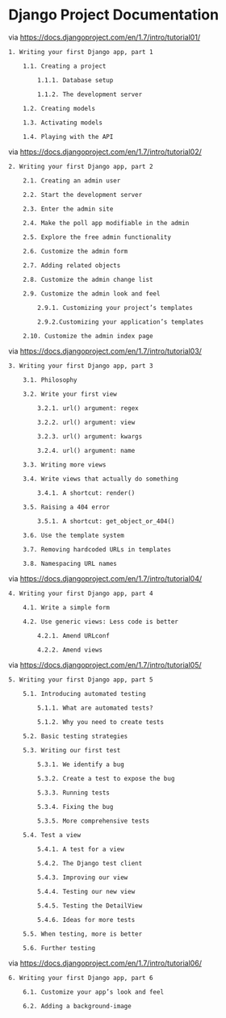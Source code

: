 Django Project Documentation
========

via https://docs.djangoproject.com/en/1.7/intro/tutorial01/

    1. Writing your first Django app, part 1
    
        1.1. Creating a project
        
            1.1.1. Database setup
            
            1.1.2. The development server
            
        1.2. Creating models
        
        1.3. Activating models
        
        1.4. Playing with the API
        
via https://docs.djangoproject.com/en/1.7/intro/tutorial02/

    2. Writing your first Django app, part 2
    
        2.1. Creating an admin user
        
        2.2. Start the development server
        
        2.3. Enter the admin site
        
        2.4. Make the poll app modifiable in the admin
        
        2.5. Explore the free admin functionality
        
        2.6. Customize the admin form
        
        2.7. Adding related objects
        
        2.8. Customize the admin change list
        
        2.9. Customize the admin look and feel
        
            2.9.1. Customizing your project’s templates
            
            2.9.2.Customizing your application’s templates
            
        2.10. Customize the admin index page
        
via https://docs.djangoproject.com/en/1.7/intro/tutorial03/

    3. Writing your first Django app, part 3
    
        3.1. Philosophy
        
        3.2. Write your first view
        
            3.2.1. url() argument: regex
            
            3.2.2. url() argument: view
            
            3.2.3. url() argument: kwargs
            
            3.2.4. url() argument: name
            
        3.3. Writing more views
        
        3.4. Write views that actually do something
        
            3.4.1. A shortcut: render()
            
        3.5. Raising a 404 error
        
            3.5.1. A shortcut: get_object_or_404()
            
        3.6. Use the template system
        
        3.7. Removing hardcoded URLs in templates
                
        3.8. Namespacing URL names
        
via https://docs.djangoproject.com/en/1.7/intro/tutorial04/

    4. Writing your first Django app, part 4
    
        4.1. Write a simple form
        
        4.2. Use generic views: Less code is better
        
            4.2.1. Amend URLconf
            
            4.2.2. Amend views
            
via https://docs.djangoproject.com/en/1.7/intro/tutorial05/

    5. Writing your first Django app, part 5
    
        5.1. Introducing automated testing
        
            5.1.1. What are automated tests?
            
            5.1.2. Why you need to create tests
            
        5.2. Basic testing strategies
        
        5.3. Writing our first test
        
            5.3.1. We identify a bug
            
            5.3.2. Create a test to expose the bug
            
            5.3.3. Running tests
            
            5.3.4. Fixing the bug
            
            5.3.5. More comprehensive tests
            
        5.4. Test a view
        
            5.4.1. A test for a view
            
            5.4.2. The Django test client
            
            5.4.3. Improving our view
            
            5.4.4. Testing our new view
            
            5.4.5. Testing the DetailView
            
            5.4.6. Ideas for more tests
            
        5.5. When testing, more is better
        
        5.6. Further testing

via https://docs.djangoproject.com/en/1.7/intro/tutorial06/

    6. Writing your first Django app, part 6
    
        6.1. Customize your app’s look and feel
        
        6.2. Adding a background-image





